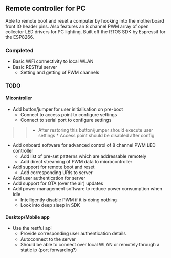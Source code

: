 ## Remote controller for PC
Able to remote boot and reset a computer by hooking into the motherboard front IO header pins.
Also features an 8 channel PWM array of open collector LED drivers for PC lighting.
Built off the RTOS SDK by Espressif for the ESP8266.  

### Completed
* Basic WiFi connectivity to local WLAN 
* Basic RESTful server
    * Setting and getting of PWM channels

### TODO 
#### Micontroller
* Add button/jumper for user initialisation on pre-boot
  * Connect to access point to configure settings
  * Connect to serial port to configure settings
>>* After restoring this button/jumper should execute user settings
    * Access point should be disabled after config
* Add onboard software for advanced control of 8 channel PWM LED controller
  * Add list of pre-set patterns which are addressable remotely
  * Add direct streaming of PWM data to microcontroller 
* Add support for remote boot and reset
  * Add corresponding URIs to server
* Add user authentication for server
* Add support for OTA (over the air) updates
* Add power management software to reduce power consumption when idle
  * Intelligently disable PWM if it is doing nothing
  * Look into deep sleep in SDK

#### Desktop/Mobile app
* Use the restful api 
  * Provide corresponding user authentication details
  * Autoconnect to the server
  * Should be able to connect over local WLAN or remotely through a static ip (port forwarding?)